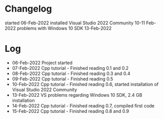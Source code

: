 # Changelog
started 06-Feb-2022
installed Visual Studio 2022 Community 10-11 Feb-2022
problems with Windows 10 SDK 13-Feb-2022

# Log
- 06-Feb-2022 Project started
- 07-Feb-2022 Cpp tutorial - Finished reading 0.1 and 0.2
- 08-Feb-2022 Cpp tutorial - Finished reading 0.3 and 0.4
- 09-Feb-2022 Cpp tutorial - Finished reading 0.5
- 10-Feb-2022 Cpp tutorial - Finished reading 0.6, started installation of Visual Studio 2022 Community
- 13-Feb-2022 VS problems regarding Windows 10 SDK, 2.4 GB installation
- 14-Feb-2022 Cpp tutorial - Finished reading 0.7, compiled first code
- 15-Feb-2022 Cpp tutorial - Finished reading 0.8 and 0.9